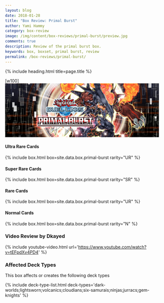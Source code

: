 ```yaml
---
layout: blog
date: 2018-01-28
title: "Box Review: Primal Burst"
author: Yami Hammy
category: box-review
image: /img/content/box-reviews/primal-burst/preview.jpg
comments: true
description: Review of the primal burst box.
keywords: box, boxset, primal burst, review
permalink: /box-reviews/primal-burst/
---
```


{% include heading.html title=page.title %}

[w100]
![](/img/content/box-reviews/primal-burst/banner.jpg)

#### Ultra Rare Cards

{% include box.html box=site.data.box.primal-burst rarity="UR" %}

#### Super Rare Cards

{% include box.html box=site.data.box.primal-burst rarity="SR" %}

#### Rare Cards

{% include box.html box=site.data.box.primal-burst rarity="UR" %}

#### Normal Cards

{% include box.html box=site.data.box.primal-burst rarity="N" %}

### Video Review by Dkayed

{% include youtube-video.html url='https://www.youtube.com/watch?v=tEFpdXv4PD4' %}

### Affected Deck Types
This box affects or creates the following deck types

{% include deck-type-list.html deck-types='dark-worlds;lightsworn;volcanics;cloudians;six-samurais;ninjas;jurracs;gem-knights' %}